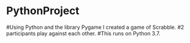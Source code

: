 # PythonProject
#Using Python and the library Pygame I created a game of Scrabble.
#2 participants play against each other.
#This runs on Python 3.7.
